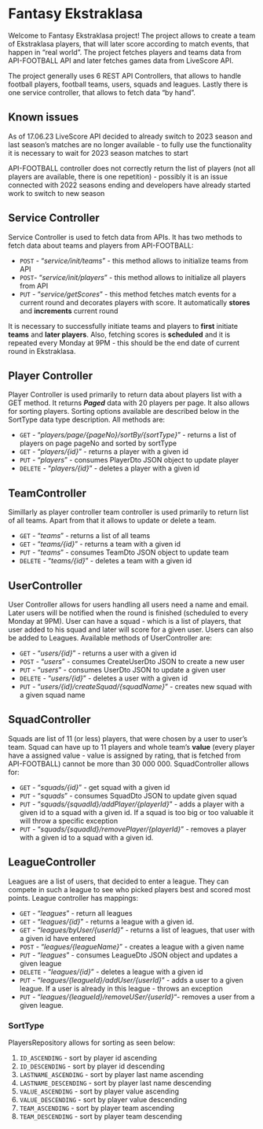 # Fantasy Ekstraklasa

Welcome to Fantasy Ekstraklasa project! The project allows to create a team of Ekstraklasa players, that will later score according to match events, that happen in “real world”. The project fetches players and teams data from API-FOOTBALL API and later fetches games data from LiveScore API.

The project generally uses 6 REST API Controllers, that allows to handle football players, football teams, users, squads and leagues. Lastly there is one service controller, that allows to fetch data “by hand”.

## Known issues

As of 17.06.23 LiveScore API decided to already switch to 2023 season and last season’s matches are no longer available - to fully use the functionality it is necessary to wait for 2023 season matches to start

API-FOOTBALL controller does not correctly return the list of players (not all players are available, there is one repetition) - possibly it is an issue connected with 2022 seasons ending and developers have already started work to switch to new season

## Service Controller

Service Controller is used to fetch data from APIs. It has two methods to fetch data about teams and players from API-FOOTBALL:

- `POST` - “_service/init/teams_” - this method allows to initialize teams from API
- `POST`- “_service/init/players_” - this method allows to initialize all players from API
- `PUT` - “_service/getScores_” - this method fetches match events for a current round and decorates players with score. It automatically **stores** and **increments** current round

It is necessary to successfully initiate teams and players to **first** initiate **teams** and **later players**. Also, fetching scores is ******************scheduled****************** and it is repeated every Monday at 9PM - this should be the end date of current round in Ekstraklasa.

## Player Controller

Player Controller is used primarily to return data about players list with a GET method. It returns *****Paged***** data with 20 players per page. It also allows for sorting players. Sorting options available are described below in the SortType data type description. All methods are:

- `GET` - “_players/page/{pageNo}/sortBy/{sortType}_” - returns a list of players on page pageNo and sorted by sortType
- `GET` - “_players/{id}_” - returns a player with a given id
- `PUT` - “_players_” - consumes PlayerDto JSON object to update player
- `DELETE` - “_players/{id}_” - deletes a player with a given id

## TeamController

Simillarly as player controller team controller is used primarily to return list of all teams. Apart from that it allows to update or delete a team.

- `GET` - “_teams_” - returns a list of all teams
- `GET` - “_teams/{id}_” - returns a team with a given id
- `PUT` - “_teams_” - consumes TeamDto JSON object to update team
- `DELETE` - “_teams/{id}_” - deletes a team with a given id

## UserController

User Controller allows for users handling all users need a name and email. Later users will be notified when the round is finished (scheduled to every Monday at 9PM). User can have a squad - which is a list of players, that user added to his squad and later will score for a given user. Users can also be added to Leagues. Available methods of UserController are:

- `GET` - “_users/{id}_” - returns a user with a given id
- `POST` - “_users_” - consumes CreateUserDto JSON to create a new user
- `PUT` - “_users_” - consumes UserDto JSON to update a given user
- `DELETE` - “_users/{id}_” - deletes a user with a given id
- `PUT` - “_users/{id}/createSquad/{squadName}_” - creates new squad with a given squad name

## SquadController

Squads are list of 11 (or less) players, that were chosen by a user to user’s team. Squad can have up to 11 players and whole team’s **value** (every player have a assigned value - value is assigned by rating, that is fetched from API-FOOTBALL) cannot be more than 30 000 000. SquadController allows for:

- `GET` - “_squads/{id}_” - get squad with a given id
- `PUT` - “_squads_” - consumes SquadDto JSON to update given squad
- `PUT` - “_squads/{squadId}/addPlayer/{playerId}_” - adds a player with a given id to a squad with a given id. If a squad is too big or too valuable it will throw a specific exception
- `PUT` -  “_squads/{squadId}/removePlayer/{playerId}_” - removes a player with a given id to a squad with a given id.

## LeagueController

Leagues are a list of users, that decided to enter a league. They can compete in such a league to see who picked players best and scored most points. League controller has mappings:

- `GET` - “_leagues_” - return all leagues
- `GET` - “_leagues/{id}_” - returns a league with a given id.
- `GET` - “_leagues/byUser/{userId}_” - returns a list of leagues, that user with a given id have entered
- `POST` - “_leagues/{leagueName}_” - creates a league with a given name
- `PUT` - “_leagues_” - consumes LeagueDto JSON object and updates a given league
- `DELETE` - “_leagues/{id}_” - deletes a league with a given id
- `PUT` - “_leagues/{leagueId}/addUser/{userId}_” - adds a user to a given league. If a user is already in this league - throws an exception
- `PUT` - “_leagues/{leagueId}/removeUSer/{userId}_“- removes a user from a given league.

### SortType

PlayersRepository allows for sorting as seen below:

1. `ID_ASCENDING` - sort by player id ascending
2. `ID_DESCENDING` - sort by player id descending
3. `LASTNAME_ASCENDING` - sort by player last name ascending
4. `LASTNAME_DESCENDING` - sort by player last name descending
5. `VALUE_ASCENDING` - sort by player value ascending
6. `VALUE_DESCENDING` - sort by player value descending
7. `TEAM_ASCENDING` - sort by player team ascending
8. `TEAM_DESCENDING` - sort by player team descending
